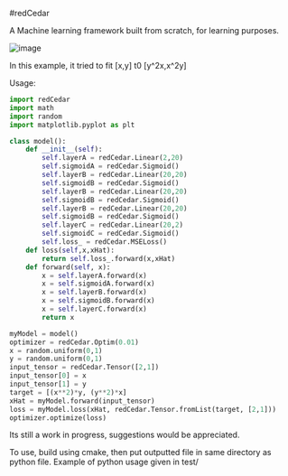 #redCedar


A Machine learning framework built from scratch, for learning purposes.

![image](https://github.com/user-attachments/assets/90e65b01-ffaa-494f-869b-e9c6282f1a6b)

In this example, it tried to fit [x,y] t0 [y^2x,x^2y]

Usage:
```python
import redCedar
import math
import random
import matplotlib.pyplot as plt

class model():
    def __init__(self):
        self.layerA = redCedar.Linear(2,20)
        self.sigmoidA = redCedar.Sigmoid()
        self.layerB = redCedar.Linear(20,20)
        self.sigmoidB = redCedar.Sigmoid()
        self.layerB = redCedar.Linear(20,20)
        self.sigmoidB = redCedar.Sigmoid()
        self.layerB = redCedar.Linear(20,20)
        self.sigmoidB = redCedar.Sigmoid()
        self.layerC = redCedar.Linear(20,2)
        self.sigmoidC = redCedar.Sigmoid()
        self.loss_ = redCedar.MSELoss()
    def loss(self,x,xHat):
        return self.loss_.forward(x,xHat)
    def forward(self, x):
        x = self.layerA.forward(x)
        x = self.sigmoidA.forward(x)
        x = self.layerB.forward(x)
        x = self.sigmoidB.forward(x)
        x = self.layerC.forward(x)
        return x

myModel = model()
optimizer = redCedar.Optim(0.01)
x = random.uniform(0,1)
y = random.uniform(0,1)
input_tensor = redCedar.Tensor([2,1])
input_tensor[0] = x
input_tensor[1] = y
target = [(x**2)*y, (y**2)*x]
xHat = myModel.forward(input_tensor)
loss = myModel.loss(xHat, redCedar.Tensor.fromList(target, [2,1]))
optimizer.optimize(loss)
```


Its still a work in progress, suggestions would be appreciated.

To use, build using cmake, then put outputted file in same directory as python file. Example of python usage given in test/

